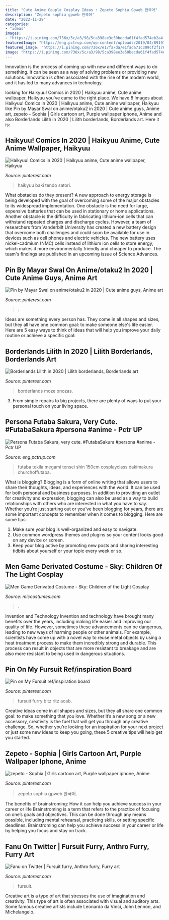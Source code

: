 ```yaml
---
title: "Cute Anime Couple Cosplay Ideas : Zepeto Sophia Gpweb 한국어"
description: "Zepeto sophia gpweb 한국어"
date: "2022-11-28"
categories:
- "ideas"
images:
- "https://i.pinimg.com/736x/5c/a3/98/5ca398ee3e50becda61f4fad574eb2a4.jpg"
featuredImage: "https://eng.pctrup.com/wp-content/uploads/2019/04/89197d216feaed8ef3283e7351ed4e40.jpg"
featured_image: "https://i.pinimg.com/736x/e1/fa/da/e1fada71c309cf2f1764e9d5d43f8c5f.jpg"
image: "https://i.pinimg.com/736x/5c/a3/98/5ca398ee3e50becda61f4fad574eb2a4.jpg"
---
```



Innovation is the process of coming up with new and different ways to do something. It can be seen as a way of solving problems or providing new solutions. Innovation is often associated with the rise of the modern world, and it has led to many advances in technology.

	

		
looking for Haikyuu! Comics in 2020 | Haikyuu anime, Cute anime wallpaper, Haikyuu you've came to the right place. We have 8 Images about Haikyuu! Comics in 2020 | Haikyuu anime, Cute anime wallpaper, Haikyuu like Pin by Mayar Swal on anime/otaku2 in 2020 | Cute anime guys, Anime art, zepeto - Sophia | Girls cartoon art, Purple wallpaper iphone, Anime and also Borderlands Lilith in 2020 | Lilith borderlands, Borderlands art. Here it is:
		
    
## Haikyuu! Comics In 2020 | Haikyuu Anime, Cute Anime Wallpaper, Haikyuu

<img loading=lazy src="https://i.pinimg.com/736x/40/76/81/4076810cb7fbb04ba913ac77b2a17889.jpg" onerror="this.onerror=null;this.src='https://tse3.mm.bing.net/th?id=OIP.NRZLX0Lti2STvRRCtCsOyQHaNK&amp;pid=15.1';" alt="Haikyuu! Comics in 2020 | Haikyuu anime, Cute anime wallpaper, Haikyuu">

_Source: pinterest.com_

>haikyuu baki tendo satori. 

	

What obstacles do they present?
A new approach to energy storage is being developed with the goal of overcoming some of the major obstacles to its widespread implementation. One obstacle is the need for large, expensive batteries that can be used in stationary or home applications. Another obstacle is the difficulty in fabricating lithium-ion cells that can withstand repeated charges and discharge cycles. However, a team of researchers from Vanderbilt University has created a new battery design that overcome both challenges and could soon be available for use in devices such as cell phones and electric vehicles. The new battery uses nickel-cadmium (NMC) cells instead of lithium ion cells to store energy, which makes it more environmentally friendly and cheaper to produce. The team's findings are published in an upcoming issue of Science Advances.

    
## Pin By Mayar Swal On Anime/otaku2 In 2020 | Cute Anime Guys, Anime Art

<img loading=lazy src="https://i.pinimg.com/736x/e1/fa/da/e1fada71c309cf2f1764e9d5d43f8c5f.jpg" onerror="this.onerror=null;this.src='https://tse4.mm.bing.net/th?id=OIP.ZbW8c1eTnXqs9p9oth4TBAHaNK&amp;pid=15.1';" alt="Pin by Mayar Swal on anime/otaku2 in 2020 | Cute anime guys, Anime art">

_Source: pinterest.com_

>. 

	

Ideas are something every person has. They come in all shapes and sizes, but they all have one common goal: to make someone else's life easier. Here are 5 easy ways to think of ideas that will help you improve your daily routine or achieve a specific goal: 

    
## Borderlands Lilith In 2020 | Lilith Borderlands, Borderlands Art

<img loading=lazy src="https://i.pinimg.com/736x/ea/35/66/ea3566de588feae6f313c9199eb97e6f.jpg" onerror="this.onerror=null;this.src='https://tse3.mm.bing.net/th?id=OIP.8a4yjLBB66aZzKBL8erBQQHaQB&amp;pid=15.1';" alt="Borderlands Lilith in 2020 | Lilith borderlands, Borderlands art">

_Source: pinterest.com_

>borderlands moze onozas. 

	

3. From simple repairs to big projects, there are plenty of ways to put your personal touch on your living space.

    
## Persona Futaba Sakura, Very Cute. #FutabaSakura #persona #anime - Pctr UP

<img loading=lazy src="https://eng.pctrup.com/wp-content/uploads/2019/04/89197d216feaed8ef3283e7351ed4e40.jpg" onerror="this.onerror=null;this.src='https://tse3.mm.bing.net/th?id=OIP.Ns2ketYoPybUCTULCEoPMQHaKe&amp;pid=15.1';" alt="Persona Futaba Sakura, very cute. #FutabaSakura #persona #anime - Pctr UP">

_Source: eng.pctrup.com_

>futaba tekila megami tensei shin 150cm cosplayclass dakimakura churchoffutaba. 

	

What is blogging?
Blogging is a form of online writing that allows users to share their thoughts, ideas, and experiences with the world. It can be used for both personal and business purposes. In addition to providing an outlet for creativity and expression, blogging can also be used as a way to build relationships with others who are interested in what you have to say.
Whether you’re just starting out or you’ve been blogging for years, there are some important concepts to remember when it comes to blogging. Here are some tips:

1. Make sure your blog is well-organized and easy to navigate.
2. Use common wordpress themes and plugins so your content looks good on any device or screen.
3. Keep your blog active by promoting new posts and sharing interesting tidbits about yourself or your topic every week or so.

    
## Men Game Derivated Costume - Sky: Children Of The Light Cosplay

<img loading=lazy src="https://www.miccostumes.com/images/path-products/image-CCOL008C-5.jpg/&amp;width=1200&amp;height=1200&amp;a.jpg" onerror="this.onerror=null;this.src='https://tse3.mm.bing.net/th?id=OIP.gwgwRJieXM0cRFDm42VrJAHaK3&amp;pid=15.1';" alt="Men Game Derivated Costume - Sky: Children of the Light Cosplay">

_Source: miccostumes.com_

>. 

	

Invention and Technology
Invention and technology have brought many benefits over the years, including making life easier and improving our quality of life. However, sometimes these advancements can be dangerous, leading to new ways of harming people or other animals. For example, scientists have come up with a novel way to reuse metal objects by using a heat treatment process to make them incredibly strong and durable. This process can result in objects that are more resistant to breakage and are also more resistant to being used in dangerous situations.

    
## Pin On My Fursuit Ref/inspiration Board

<img loading=lazy src="https://i.pinimg.com/736x/1f/9a/01/1f9a01a3dea2bcb932aedc750df71e7d.jpg" onerror="this.onerror=null;this.src='https://tse1.mm.bing.net/th?id=OIP.vhcZ3ek_9tuG6dvdplTVswHaJ3&amp;pid=15.1';" alt="Pin on My Fursuit ref/inspiration board">

_Source: pinterest.com_

>fursuit furry bitz ritz acab. 

	

Creative ideas come in all shapes and sizes, but they all share one common goal: to make something that you love. Whether it’s a new song or a new accessory, creativity is the fuel that will get you through any creative challenge. So, whether you’re looking for an inspiration for your next project or just some new ideas to keep you going, these 5 creative tips will help get you started.

    
## Zepeto - Sophia | Girls Cartoon Art, Purple Wallpaper Iphone, Anime

<img loading=lazy src="https://i.pinimg.com/736x/dc/78/9b/dc789b8fca75db7214839266241c3051.jpg" onerror="this.onerror=null;this.src='https://tse1.mm.bing.net/th?id=OIP.Eu47kzIb6aLnszQJRemziQHaJ3&amp;pid=15.1';" alt="zepeto - Sophia | Girls cartoon art, Purple wallpaper iphone, Anime">

_Source: pinterest.com_

>zepeto sophia gpweb 한국어. 

	

The benefits of brainstroming: How it can help you achieve success in your career or life
Brainstroming is a term that refers to the practice of focusing on one’s goals and objectives. This can be done through any means possible, including mental rehearsal, practicing skills, or setting specific deadlines. Brainstroming can help you achieve success in your career or life by helping you focus and stay on track.

    
## Fanu On Twitter | Fursuit Furry, Anthro Furry, Furry Art

<img loading=lazy src="https://i.pinimg.com/736x/5c/a3/98/5ca398ee3e50becda61f4fad574eb2a4.jpg" onerror="this.onerror=null;this.src='https://tse4.mm.bing.net/th?id=OIP.HH5oo0NE2ZvniERer4YeCgHaJ3&amp;pid=15.1';" alt="Fanu on Twitter | Fursuit furry, Anthro furry, Furry art">

_Source: pinterest.com_

>fursuit. 

	

Creative art is a type of art that stresses the use of imagination and creativity. This type of art is often associated with visual and auditory arts. Some famous creative artists include Leonardo da Vinci, John Lennon, and Michelangelo.

